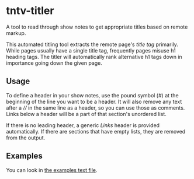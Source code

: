 tntv-titler
===========

A tool to read through show notes to get appropriate titles based on remote markup.

This automated titling tool extracts the remote page's *title tag* primarily. While pages usually have a single title tag, frequently pages misuse h1 heading tags. The titler will automatically rank alternative h1 tags down in importance going down the given page.

Usage
-----

To define a header in your show notes, use the pound symbol (*#*) at the beginning of the line you want to be a header. It will also remove any text after a *//* in the same line as a header, so you can use those as comments. Links below a header will be a part of that section's unordered list.

If there is no leading header, a generic *Links* header is provided automatically. If there are sections that have empty lists, they are removed from the output.

Examples
--------

You can look in [the examples text file](examples.txt).